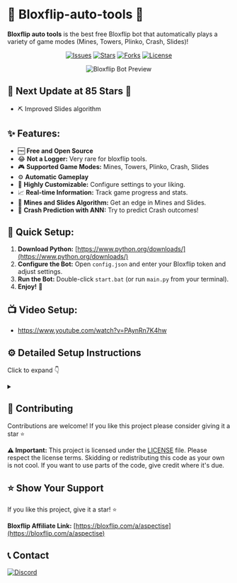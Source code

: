 # 🚀 Bloxflip-auto-tools  🤖

**Bloxflip auto tools** is the best free Bloxflip bot that automatically plays a variety of game modes (Mines, Towers, Plinko, Crash, Slides)!  

<p align="center">
  <a href="https://github.com/Aspectise/Bloxflip-auto-tools/issues"><img alt="Issues" src="https://img.shields.io/github/issues/Aspectise/Bloxflip-auto-tools?style=for-the-badge"></a>
  <a href="https://github.com/Aspectise/Bloxflip-auto-tools/stargazers"><img alt="Stars" src="https://img.shields.io/github/stars/Aspectise/Bloxflip-auto-tools?style=for-the-badge"></a>
  <a href="https://github.com/Aspectise/Bloxflip-auto-tools/network/members"><img alt="Forks" src="https://img.shields.io/github/forks/Aspectise/Bloxflip-auto-tools?style=for-the-badge"></a>
  <a href="https://github.com/Aspectise/Bloxflip-auto-tools/blob/main/LICENSE"><img alt="License" src="https://img.shields.io/github/license/Aspectise/Bloxflip-auto-tools?style=for-the-badge"></a>
</p>

<p align="center">
  <img src="https://github.com/Aspectise/Bloxflip-auto-tools/assets/90333100/ec9b0af4-7af0-4910-aa06-e3a06b52134c" alt="Bloxflip Bot Preview">
</p>

## 🌟 Next Update at 85 Stars 🌟

+ ⛏️ Improved Slides algorithm 

## ✨ Features:

-  🆓 **Free and Open Source**
-  😂 **Not a Logger:** Very rare for bloxflip tools.
-  🎮 **Supported Game Modes:** Mines, Towers, Plinko, Crash, Slides
-  ⚙️ **Automatic Gameplay**
-  🔧 **Highly Customizable:** Configure settings to your liking.
-  📈 **Real-time Information:** Track game progress and stats.
-  🧠 **Mines and Slides Algorithm:** Get an edge in Mines and Slides.
-  🤖 **Crash Prediction with ANN:** Try to predict Crash outcomes!

## 🚀 Quick Setup:

1. **Download Python:** [https://www.python.org/downloads/](https://www.python.org/downloads/)
2. **Configure the Bot:** Open `config.json` and enter your Bloxflip token and adjust settings.
3. **Run the Bot:** Double-click `start.bat` (or run `main.py` from your terminal). 
4. **Enjoy!** 🎉

## 📺 Video Setup:

- https://www.youtube.com/watch?v=PAynRn7K4hw

## ⚙️ Detailed Setup Instructions  
Click to expand 👇
<details>
<summary> </summary> 

### Installation
1. **Install python:**
   This project is powered by Python.  Make sure you have it installed:

   - **Download:** Head to [https://www.python.org/downloads/](https://www.python.org/downloads/) and grab the latest version.
   - **Installation:** Run the installer and **check the "Add Python to PATH" box** during setup.
3. **Clone/Download the repository:**
   Choose your preferred method to get the project files:

   - **Git Clone (Recommended for Developers):**
     ```bash
     git clone https://github.com/Aspectise/Bloxflip-auto-tools.git
     cd Bloxflip-auto-tools
     ```

   - **Direct Download (ZIP Archive):**
     [Download](https://github.com/Aspectise/Bloxflip-auto-tools/archive/refs/heads/main.zip) and **extract** the contents to your desired location.
5. **Install dependencies:**
   - **Open a terminal in the repository folder then paste this:**
     ```bash
     pip install -r requirements.txt
     ```
     
   - **Open `start.bat`.**
### Configuration

1. **Obtain your BloxFlip token:**
   - Open the Bloxflip website ([https://bloxflip.com/](https://bloxflip.com/)) and log in.
   - Open your browser's developer console (usually by pressing F12).
   - Navigate to the "Console" tab.
   - Paste and execute the following code:
     ```javascript
     copy(localStorage.getItem('_DO_NOT_SHARE_BLOXFLIP_TOKEN'))
     ```
   - Your token is now copied to your clipboard.

2. **Edit `config.json`:**
   - Open `config.json` thats located in the project directory.
   - Then, customize the values according to the descriptions below:

### Configuration Settings Explained

   - **`Token`:** **(Required)** Your unique Bloxflip account token. Obtain this from your browser's console using the JavaScript code provided above. 
   
   - **`Main` Settings:** These settings apply to all game modes.
      - **`Bet_Amount`:** The initial amount of Robux the bot will bet on each game.
      - **`Click_Amount`:**  (Mines and Towers only) The number of times the bot will click in Mines or select a tower block in Towers.
      - **`Stop_Amount`:**  If the bot's Robux balance reaches this amount, it will stop playing.
      - **`Double_Bet`:** 
          - **`Enabled`:**  If set to `true`, the bot will double its bet after every win and reset to the original `Bet_Amount` on a loss.
          - **`On_Loss`:**  If set to `true`, the bot will double its bet after every lost and reset to the original `Bet_Amount` on a win.
          - **`Max_Double`:** The maximum bet amount the bot will reach when doubling bets. 

   - **`Mines` Settings:** 
      - **`Mines_Amount`:**  The number of mines the bot will place in each Mines game.
      - **`Algorithm`:** The algorithm to use for predictions (options: "random", "safe", "last_game").

   - **`Towers` Settings:**
      - **`Difficulty`:**  Sets the difficulty of the Towers game (options: "easy", "normal", "hard").

   - **`Plinko` Settings:**
      - **`Difficulty`:** Sets the difficulty of the Plinko game (options: "easy", "normal", "hard").
      - **`Row`:**  The number of rows the Plinko board should have.

   - **`Slides` Settings:**
      - **`Opposite_Color`:** If set to `true`, the bot will chose the opposite color of the last slides game.

   - **`Crash` Settings:**
      - **`Auto_Cashout`:**  The multiplier at which the bot will automatically cash out in Crash.
      - **`ANN` (Artificial Neural Network):**
         - **`Enabled`:** If `true`, the bot will use an ANN to try to predict the Crash outcome. 
            **Note:** Crash predictions are not 100% accurate.
         - **`Model`:** The type of ANN model to use for predictions (options: "random_forest", "linear", "svr").

### Running the Bot

```bash
python main.py 
```

### Disclaimer

- This bot is provided for educational purposes only. 
- Using this bot to automate gameplay on BloxFlip may be against their terms of service. 
- Use at your own risk.

</details>


## 🤝 Contributing

Contributions are welcome! If you like this project please consider giving it a star ⭐ 

**⚠️ Important:**  This project is licensed under the [LICENSE](https://github.com/Aspectise/Bloxflip-auto-tools/blob/main/LICENSE) file. Please respect the license terms. Skidding or redistributing this code as your own is not cool. If you want to use parts of the code, give credit where it's due.


## ⭐️ Show Your Support

If you like this project, give it a star! ⭐

**Bloxflip Affiliate Link:** [https://bloxflip.com/a/aspectise](https://bloxflip.com/a/aspectise)


##  📞 Contact

[![Discord](https://img.shields.io/discord/1117281066923872266?style=for-the-badge&logo=discord)](https://discord.gg/deathsniper)
